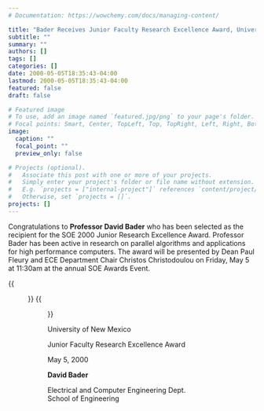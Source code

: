 ```yaml
---
# Documentation: https://wowchemy.com/docs/managing-content/

title: "Bader Receives Junior Faculty Research Excellence Award, University of New Mexico"
subtitle: ""
summary: ""
authors: []
tags: []
categories: []
date: 2000-05-05T18:35:43-04:00
lastmod: 2000-05-05T18:35:43-04:00
featured: false
draft: false

# Featured image
# To use, add an image named `featured.jpg/png` to your page's folder.
# Focal points: Smart, Center, TopLeft, Top, TopRight, Left, Right, BottomLeft, Bottom, BottomRight.
image:
  caption: ""
  focal_point: ""
  preview_only: false

# Projects (optional).
#   Associate this post with one or more of your projects.
#   Simply enter your project's folder or file name without extension.
#   E.g. `projects = ["internal-project"]` references `content/project/deep-learning/index.md`.
#   Otherwise, set `projects = []`.
projects: []
---
```


Congratulations to **Professor David Bader** who has been selected as the recipient for the SOE 2000 Junior Research Excellence Award.  Professor Bader has been active in research on parallel algorithms and applications for high performance computers. The award will be presented by Dean Paul Fleury and ECE Department Chair Christos Christodoulou on Friday, May 5 at 11:30am at the annual SOE Awards Event.

{{<figure src="letter.jpg">}}
{{<figure src="award.jpg">}}

University of New Mexico

Junior Faculty Research Excellence Award

May 5, 2000

**David Bader**

Electrical and Computer Engineering Dept.  
School of Engineering
